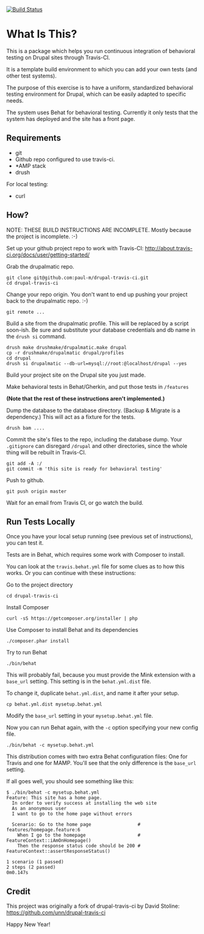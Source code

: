 [![Build Status](https://travis-ci.org/paul-m/drupal-travis-ci.png?branch=master)](https://travis-ci.org/paul-m/drupal-travis-ci)

What Is This?
=============

This is a package which helps you run continuous integration of behavioral testing on Drupal sites through Travis-CI.

It is a template build environment to which you can add your own tests (and other test systems).

The purpose of this exercise is to have a uniform, standardized behavioral testing environment for Drupal, which can be easily adapted to specific needs.

The system uses Behat for behavioral testing. Currently it only tests that the system has deployed and the site has a front page.

Requirements
------------

- git
- Github repo configured to use travis-ci.
- *AMP stack
- drush

For local testing:

- curl

How?
----

NOTE: THESE BUILD INSTRUCTIONS ARE INCOMPLETE. Mostly because the project is incomplete. :-)

Set up your github project repo to work with Travis-CI: http://about.travis-ci.org/docs/user/getting-started/

Grab the drupalmatic repo.

	git clone git@github.com:paul-m/drupal-travis-ci.git
	cd drupal-travis-ci

Change your repo origin. You don't want to end up pushing your project back to the drupalmatic repo. :-)

	git remote ...

Build a site from the drupalmatic profile. This will be replaced by a script soon-ish. Be sure and substitute your database credentials and db name in the `drush si` command.

	drush make drushmake/drupalmatic.make drupal
	cp -r drushmake/drupalmatic drupal/profiles
	cd drupal
	drush si drupalmatic --db-url=mysql://root:@localhost/drupal --yes

Build your project site on the Drupal site you just made.

Make behavioral tests in Behat/Gherkin, and put those tests in `/features`

**(Note that the rest of these instructions aren't implemented.)**

Dump the database to the database directory. (Backup & Migrate is a dependency.) This will act as a fixture for the tests.

	drush bam ....

Commit the site's files to the repo, including the database dump. Your `.gitignore` can disregard `/drupal` and other directories, since the whole thing will be rebuilt in Travis-CI.

	git add -A :/
	git commit -m 'this site is ready for behavioral testing'

Push to github.

	git push origin master

Wait for an email from Travis CI, or go watch the build.

Run Tests Locally
-----------------

Once you have your local setup running (see previous set of instructions), you can test it.

Tests are in Behat, which requires some work with Composer to install.

You can look at the `travis.behat.yml` file for some clues as to how this works. Or you can continue with these instructions:

Go to the project directory

	cd drupal-travis-ci

Install Composer

	curl -sS https://getcomposer.org/installer | php

Use Composer to install Behat and its dependencies

	./composer.phar install

Try to run Behat

	./bin/behat

This will probably fail, because you must provide the Mink extension with a `base_url` setting. This setting is in the `behat.yml.dist` file.

To change it, duplicate `behat.yml.dist`, and name it after your setup.

	cp behat.yml.dist mysetup.behat.yml

Modify the `base_url` setting in your `mysetup.behat.yml` file.

Now you can run Behat again, with the `-c` option specifying your new config file.

	./bin/behat -c mysetup.behat.yml

This distribution comes with two extra Behat configuration files: One for Travis and one for MAMP. You'll see that the only difference is the `base_url` setting.

If all goes well, you should see something like this:

	$ ./bin/behat -c mysetup.behat.yml
	Feature: This site has a home page.
	  In order to verify success at installing the web site
	  As an anonymous user
	  I want to go to the home page without errors

	  Scenario: Go to the home page                 # features/homepage.feature:6
	    When I go to the homepage                   # FeatureContext::iAmOnHomepage()
	    Then the response status code should be 200 # FeatureContext::assertResponseStatus()

	1 scenario (1 passed)
	2 steps (2 passed)
	0m0.147s

Credit
------

This project was originally a fork of drupal-travis-ci by David Stoline: https://github.com/unn/drupal-travis-ci

Happy New Year!
